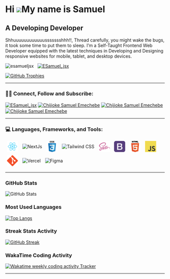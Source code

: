 Hi ![](https://user-images.githubusercontent.com/18350557/176309783-0785949b-9127-417c-8b55-ab5a4333674e.gif)My name is Samuel
========================================================================================================================================

A Developing Developer
----------------------------------------

Shhuuuuuuuuuuuussssssshhh!!, Thread carefully, you might wake the bugs, it took some time to put them to sleep. I’m a Self-Taught Frontend Web Developer equipped with the latest techniques in Developing and Designing responsive websites for mobile, tablet, and desktop devices.


<p align="left"> <img src="https://komarev.com/ghpvc/?username=esamueljsx&label=Profile%20views&color=0e75b6&style=flat" alt="esamueljsx" /> &nbsp
<a href="https://twitter.com/ESamuel_jsx" target="blank"><img src="https://img.shields.io/twitter/follow/ESamuel_jsx?logo=twitter&style=flat&color=blueviolet" alt="ESamuel_jsx" /></a> </p>

[![GitHub Trophies](https://github-profile-trophy.vercel.app/?username=esamueljsx&hide_border=true&theme=tokyonight&date_format=M%20j%5B%2C%20Y%5D)](https://github.com/ryo-ma/github-profile-trophy)

---

<h3 align="left">🤝🏻 Connect, Follow and Subscribe:</h3>
<p align="left">
  <a href="https://twitter.com/ESamuel_jsx" target="blank"><img align="center" src="https://img.shields.io/badge/Twitter-1DA1F2?style=for-the-badge&logo=twitter&logoColor=white" alt="ESamuel_jsx" /></a>
  <a href="https://www.linkedin.com/in/chijioke-emechebe/" target="blank"><img align="center" src="https://img.shields.io/badge/LinkedIn-0077B5?style=for-the-badge&logo=linkedin&logoColor=white" alt="Chijioke Samuel Emechebe" /></a>
  <a href="https://www.instagram.com/_sammyscorner" target="blank"><img align="center" src="https://img.shields.io/badge/Instagram-E1306C?style=for-the-badge&logo=instagram&logoColor=white" alt="Chijioke Samuel Emechebe" /></a>
  <a href="https://samandcode.hashnode.dev" target="blank"><img align="center" src="https://img.shields.io/badge/Hashnode-2563eb?style=for-the-badge&logo=hashnode&logoColor=white" alt="Chijioke Samuel Emechebe" /></a>
</p>

---

<h3 align="left">💻 Languages, Frameworks, and Tools:</h3>
<p float="left">
  <img style="padding:5px;" align="center" alt="ReactJs" width="35px" src="https://raw.githubusercontent.com/github/explore/80688e429a7d4ef2fca1e82350fe8e3517d3494d/topics/react/react.png"/>
  <img style="padding:5px;" align="center" alt="NextJs" width="35px" src="https://assets.vercel.com/image/upload/v1607554385/repositories/next-js/next-logo.png"/>
  <img style="padding:5px;" align="center" alt="CSS" width="35px" src="https://raw.githubusercontent.com/github/explore/80688e429a7d4ef2fca1e82350fe8e3517d3494d/topics/css/css.png">
  <img style="padding:5px;" align="center" alt="Tailwind CSS" width="35px" src="https://avatars.githubusercontent.com/u/67109815?s=200&v=4">
  <img style="padding:5px;" align="center" alt="SCSS" width="35px" src="https://raw.githubusercontent.com/devicons/devicon/master/icons/sass/sass-original.svg">
  <img style="padding:5px;" align="center" alt="BootStrap" width="35px" src="https://raw.githubusercontent.com/github/explore/80688e429a7d4ef2fca1e82350fe8e3517d3494d/topics/bootstrap/bootstrap.png">
  <img style="padding:5px;" align="center" alt="HTML" width="35px" src="https://raw.githubusercontent.com/github/explore/80688e429a7d4ef2fca1e82350fe8e3517d3494d/topics/html/html.png">
  <img style="padding:5px;" align="center" alt="JavaScript" width="35px" src="https://raw.githubusercontent.com/github/explore/80688e429a7d4ef2fca1e82350fe8e3517d3494d/topics/javascript/javascript.png">
  <img style="padding:5px;" align="center" alt="Git" width="35px" src="https://raw.githubusercontent.com/devicons/devicon/2ae2a900d2f041da66e950e4d48052658d850630/icons/git/git-original.svg">
  <img style="padding:5px;" align="center" alt="Vercel" width="35px" src="https://avatars.githubusercontent.com/u/14985020?s=200&v=4">
  <img style="padding:5px;" align="center" alt="Figma" width="35px" src="https://www.vectorlogo.zone/logos/figma/figma-icon.svg">
 </p>

---

### GitHub Stats 
![GitHub Stats](https://github-readme-stats-phi-six.vercel.app/api?username=esamueljsx&show_icons=true&hide_border=true&count_private=true&theme=tokyonight)

### Most Used Languages
[![Top Langs](https://github-readme-stats.vercel.app/api/top-langs/?username=esamueljsx&hide_border=true&theme=tokyonight&layout=compact)](https://github.com/anuraghazra/github-readme-stats)

### Streak Stats Activity
[![GitHub Streak](http://github-readme-streak-stats.herokuapp.com?user=esamueljsx&hide_border=true&theme=tokyonight&date_format=M%20j%5B%2C%20Y%5D)](https://git.io/streak-stats)

### WakaTime Coding Activity
<a href="https://wakatime.com/@ed765184-e1d8-4b63-859c-8ee9774896c5" title="Data update every midnight"><img src="https://wakatime.com/badge/user/ed765184-e1d8-4b63-859c-8ee9774896c5.svg?style=for-the-badge" alt="Wakatime weekly coding activity Tracker" /></a>

---
